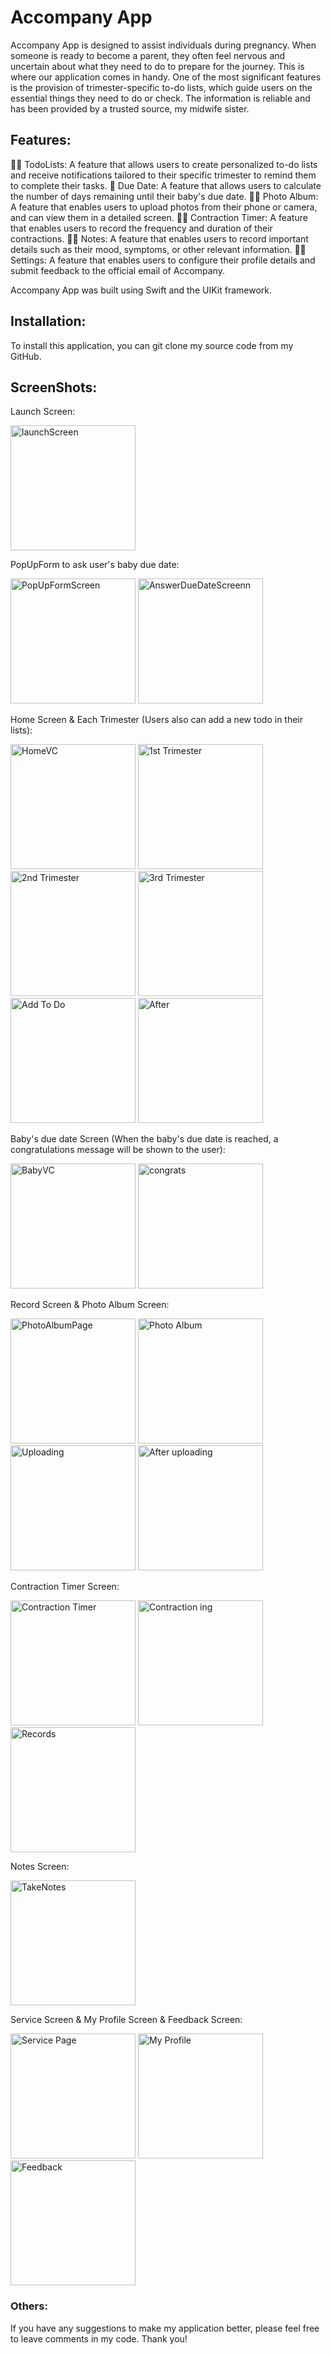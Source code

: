 # Accompany App

Accompany App is designed to assist individuals during pregnancy. When someone is ready to become a parent, they often feel nervous and uncertain about what they need to do to prepare for the journey. This is where our application comes in handy. One of the most significant features is the provision of trimester-specific to-do lists, which guide users on the essential things they need to do or check. The information is reliable and has been provided by a trusted source, my midwife sister.


## Features:

👼🏻 TodoLists: A feature that allows users to create personalized to-do lists and receive notifications tailored to their specific trimester to remind them to complete their tasks.
👼 Due Date: A feature that allows users to calculate the number of days remaining until their baby's due date.
👼🏼 Photo Album: A feature that enables users to upload photos from their phone or camera, and can view them in a detailed screen.
👼🏽 Contraction Timer: A feature that enables users to record the frequency and duration of their contractions.
👼🏾 Notes: A feature that enables users to record important details such as their mood, symptoms, or other relevant information.
👼🏿 Settings: A feature that enables users to configure their profile details and submit feedback to the official email of Accompany.

Accompany App was built using Swift and the UIKit framework.

## Installation:

To install this application, you can git clone my source code from my GitHub.

## ScreenShots:

Launch Screen:

<img src="https://github.com/kelshin/Accompany/assets/90818221/48cc284f-1b75-4c6a-813e-169457547952" alt="launchScreen" width="200"/>


PopUpForm to ask user's baby due date:

<img src="https://github.com/kelshin/Accompany/assets/90818221/d29eb07d-ac0d-44d1-a702-4dbc0e15abfd" alt="PopUpFormScreen" width="200"/>
<img src="https://github.com/kelshin/Accompany/assets/90818221/a174cefd-295a-4a75-9037-d4510358dca5" alt="AnswerDueDateScreenn" width="200"/>


Home Screen & Each Trimester (Users also can add a new todo in their lists):

<img src="https://github.com/kelshin/Accompany/assets/90818221/a579d7f8-c867-4460-8cae-4c2fb6896fff" alt="HomeVC" width="200"/>
<img src="https://github.com/kelshin/Accompany/assets/90818221/dfd0b2cd-f4e6-4db7-adf5-d683f5ba5d91" alt="1st Trimester" width="200"/>
<img src="https://github.com/kelshin/Accompany/assets/90818221/2baa4ac4-e04e-41e7-9677-684564182159" alt="2nd Trimester" width="200"/>
<img src="https://github.com/kelshin/Accompany/assets/90818221/e43c2644-79eb-49b2-8b10-e186f7e6b6d5" alt="3rd Trimester" width="200"/>
<img src="https://github.com/kelshin/Accompany/assets/90818221/895927d0-85f4-45f5-a7d1-6769b84cac0f" alt="Add To Do" width="200"/>
<img src="https://github.com/kelshin/Accompany/assets/90818221/40ca4185-1562-4a3a-aa91-5582b398847c" alt="After" width="200"/>

Baby's due date Screen (When the baby's due date is reached, a congratulations message will be shown to the user):

<img src="https://github.com/kelshin/Accompany/assets/90818221/3a68f01e-11e4-4157-9203-d5e6eb403a8a" alt="BabyVC" width="200"/>
<img src="https://github.com/kelshin/Accompany/assets/90818221/973e6614-9701-4780-9841-f8ee1fbc9d4d" alt="congrats" width="200"/>
                                                                                                                                          
Record Screen & Photo Album Screen:

<img src="https://github.com/kelshin/Accompany/assets/90818221/4089618e-2eef-45e5-837f-e7723c69d85c" alt="PhotoAlbumPage" width="200"/>
<img src="https://github.com/kelshin/Accompany/assets/90818221/a35e7095-8377-4a68-b2a5-db207e121fce" alt="Photo Album" width="200"/>
<img src="https://github.com/kelshin/Accompany/assets/90818221/1eaf2e23-11da-4a96-a6a4-65193fc79eff" alt="Uploading" width="200"/>
<img src="https://github.com/kelshin/Accompany/assets/90818221/3c7b5dea-b41b-4f0b-ae26-402e2ad7b8f9" alt="After uploading" width="200"/>

Contraction Timer Screen:

<img src="https://github.com/kelshin/Accompany/assets/90818221/430ff1e6-a706-40dd-9540-525e7bbc7685" alt="Contraction Timer" width="200"/>
<img src="https://github.com/kelshin/Accompany/assets/90818221/1ccbf4d0-442b-4fef-a3f1-41bc0620e176" alt="Contraction ing" width="200"/>
<img src="https://github.com/kelshin/Accompany/assets/90818221/10dfd78d-b4b6-4f22-a981-ad0b6c31782a" alt="Records" width="200"/>

Notes Screen:

<img src="https://github.com/kelshin/Accompany/assets/90818221/4ea8e1fb-9885-458c-b273-4256df137d82" alt="TakeNotes" width="200"/>

Service Screen & My Profile Screen & Feedback Screen:

<img src="https://github.com/kelshin/Accompany/assets/90818221/026769db-833c-4519-b5f6-0e789e71271e" alt="Service Page" width="200"/>
<img src="https://github.com/kelshin/Accompany/assets/90818221/f944616b-0784-42ef-987b-af58e6e4355f" alt="My Profile" width="200"/>
<img src="https://github.com/kelshin/Accompany/assets/90818221/ab471dad-6621-4ef5-82e8-52ea412c9c16" alt="Feedback" width="200"/>

### Others:

If you have any suggestions to make my application better, please feel free to leave comments in my code.
Thank you!
